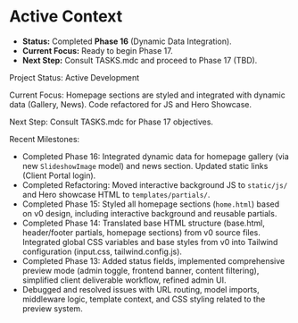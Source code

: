 # Active Context

*   **Status:** Completed **Phase 16** (Dynamic Data Integration).
*   **Current Focus:** Ready to begin Phase 17.
*   **Next Step:** Consult TASKS.mdc and proceed to Phase 17 (TBD).

Project Status: Active Development

Current Focus: Homepage sections are styled and integrated with dynamic data (Gallery, News). Code refactored for JS and Hero Showcase.

Next Step: Consult TASKS.mdc for Phase 17 objectives.

Recent Milestones:
- Completed Phase 16: Integrated dynamic data for homepage gallery (via new `SlideshowImage` model) and news section. Updated static links (Client Portal login).
- Completed Refactoring: Moved interactive background JS to `static/js/` and Hero showcase HTML to `templates/partials/`.
- Completed Phase 15: Styled all homepage sections (`home.html`) based on v0 design, including interactive background and reusable partials.
- Completed Phase 14: Translated base HTML structure (base.html, header/footer partials, homepage sections) from v0 source files. Integrated global CSS variables and base styles from v0 into Tailwind configuration (input.css, tailwind.config.js).
- Completed Phase 13: Added status fields, implemented comprehensive preview mode (admin toggle, frontend banner, content filtering), simplified client deliverable workflow, refined admin UI.
- Debugged and resolved issues with URL routing, model imports, middleware logic, template context, and CSS styling related to the preview system. 